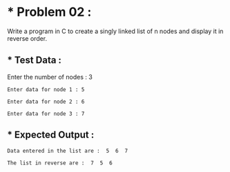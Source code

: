 # * Problem 02 :

Write a program in C to create a singly linked list of n nodes and display it in reverse order.

## * Test Data :

Enter the number of nodes : 3

    Enter data for node 1 : 5

    Enter data for node 2 : 6
    
    Enter data for node 3 : 7

## * Expected Output :

    Data entered in the list are :  5  6  7        

    The list in reverse are :  7  5  6